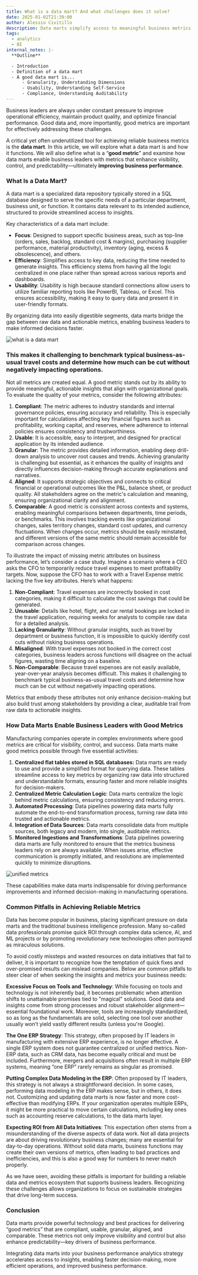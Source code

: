 ```yaml
---
title: What is a data mart? And what challenges does it solve?
date: 2025-01-02T21:39:00
author: Alessio Civitillo
description: Data marts simplify access to meaningful business metrics, helping leaders drive performance improvements with clarity and precision. This article breaks down what a data mart is, how it functions, and what makes a metric truly effective. Explore how data marts consolidate information from multiple sources to provide actionable insights, avoid common data pitfalls, and enable smarter decision-making.
tags:
  - analytics
  - BI
internal_notes: |-
  **Outline**

  - Introduction
  - Definition of a data mart
  - A good data mart is...
      - Granularity, Understanding Dimensions
      - Usability, Understanding Self-Service
      - Compliance, Understanding Auditability
---
```

Business leaders are always under constant pressure to improve operational efficiency, maintain product quality, and optimize financial performance. Good data and, more importantly, good metrics are important for effectively addressing these challenges.

A critical yet often underutilized tool for achieving reliable business metrics is the **data mart**. In this article, we will explore what a data mart is and how it functions. We will also define what is a “**good metric**” and examine how data marts enable business leaders with metrics that enhance visibility, control, and predictability—ultimately **improving business performance**.

### What Is a Data Mart?

A data mart is a specialized data repository typically stored in a SQL database designed to serve the specific needs of a particular department, business unit, or function. It contains data relevant to its intended audience, structured to provide streamlined access to insights.

Key characteristics of a data mart include:

- **Focus**: Designed to support specific business areas, such as top-line (orders, sales, backlog, standard cost & margins), purchasing (supplier performance, material productivity), inventory (aging, excess & obsolescence), and others.
- **Efficiency**: Simplifies access to key data, reducing the time needed to generate insights. This efficiency stems from having all the logic centralized in one place rather than spread across various reports and dashboards.
- **Usability**: Usability is high because standard connections allow users to utilize familiar reporting tools like PowerBI, Tableau, or Excel. This ensures accessibility, making it easy to query data and present it in user-friendly formats.

By organizing data into easily digestible segments, data marts bridge the gap between raw data and actionable metrics, enabling business leaders to make informed decisions faster.

![what is a data mart](/src/assets/images/what_is_a_data_mart.svg)

### This makes it challenging to benchmark typical business-as-usual travel costs and determine how much can be cut without negatively impacting operations.

Not all metrics are created equal. A good metric stands out by its ability to provide meaningful, actionable insights that align with organizational goals. To evaluate the quality of your metrics, consider the following attributes:

1. **Compliant**: The metric adheres to industry standards and internal governance policies, ensuring accuracy and reliability. This is especially important for calculations affecting key financial figures such as profitability, working capital, and reserves, where adherence to internal policies ensures consistency and trustworthiness.
2. **Usable**: It is accessible, easy to interpret, and designed for practical application by its intended audience.
3. **Granular**: The metric provides detailed information, enabling deep drill-down analysis to uncover root causes and trends. Achieving granularity is challenging but essential, as it enhances the quality of insights and directly influences decision-making through accurate explanations and narratives.
4. **Aligned**: It supports strategic objectives and connects to critical financial or operational outcomes like the P&L, balance sheet, or product quality. All stakeholders agree on the metric's calculation and meaning, ensuring organizational clarity and alignment.
5. **Comparable**: A good metric is consistent across contexts and systems, enabling meaningful comparisons between departments, time periods, or benchmarks. This involves tracking events like organizational changes, sales territory changes, standard cost updates, and currency fluctuations. When changes occur, metrics should be easily reinstated, and different versions of the same metric should remain accessible for comparison across changes.

To illustrate the impact of missing metric attributes on business performance, let’s consider a case study. Imagine a scenario where a CEO asks the CFO to temporarily reduce travel expenses to meet profitability targets. Now, suppose the CFO has to work with a Travel Expense metric lacking the five key attributes. Here’s what happens:

1. **Non-Compliant**: Travel expenses are incorrectly booked in cost categories, making it difficult to calculate the cost savings that could be generated.
2. **Unusable**: Details like hotel, flight, and car rental bookings are locked in the travel application, requiring weeks for analysts to compile raw data for a detailed analysis.
3. **Lacking Granularity**: Without granular insights, such as travel by department or business function, it is impossible to quickly identify cost cuts without risking business operations.
4. **Misaligned**: With travel expenses not booked in the correct cost categories, business leaders across functions will disagree on the actual figures, wasting time aligning on a baseline.
5. **Non-Comparable**: Because travel expenses are not easily available, year-over-year analysis becomes difficult. This makes it challenging to benchmark typical business-as-usual travel costs and determine how much can be cut without negatively impacting operations.

Metrics that embody these attributes not only enhance decision-making but also build trust among stakeholders by providing a clear, auditable trail from raw data to actionable insights.

### How Data Marts Enable Business Leaders with Good Metrics

Manufacturing companies operate in complex environments where good metrics are critical for visibility, control, and success. Data marts make good metrics possible through five essential activities:

1. **Centralized flat tables stored in SQL databases:** Data marts are ready to use and provide a simplified format for querying data. These tables streamline access to key metrics by organizing raw data into structured and understandable formats, ensuring faster and more reliable insights for decision-makers.
2. **Centralized Metric Calculation Logic**: Data marts centralize the logic behind metric calculations, ensuring consistency and reducing errors.
3. **Automated Processing**: Data pipelines powering data marts fully automate the end-to-end transformation process, turning raw data into trusted and actionable metrics.
4. **Integration of Data Sources**: Data marts consolidate data from multiple sources, both legacy and modern, into single, auditable metrics.
5. **Monitored Ingestions and Transformations**: Data pipelines powering data marts are fully monitored to ensure that the metrics business leaders rely on are always available. When issues arise, effective communication is promptly initiated, and resolutions are implemented quickly to minimize disruptions.

![unified metrics](/src/assets/images/unified_metrics.svg)

These capabilities make data marts indispensable for driving performance improvements and informed decision-making in manufacturing operations.

### Common Pitfalls in Achieving Reliable Metrics

Data has become popular in business, placing significant pressure on data marts and the traditional business intelligence profession. Many so-called data professionals promise quick ROI through complex data science, AI, and ML projects or by promoting revolutionary new technologies often portrayed as miraculous solutions.

To avoid costly missteps and wasted resources on data initiatives that fail to deliver, it is important to recognize how the temptation of quick fixes and over-promised results can mislead companies. Below are common pitfalls to steer clear of when seeking the insights and metrics your business needs:

**Excessive Focus on Tools and Technology**: While focusing on tools and technology is not inherently bad, it becomes problematic when attention shifts to unattainable promises tied to "magical" solutions. Good data and insights come from strong processes and robust stakeholder alignment—essential foundational work. Moreover, tools are increasingly standardized, so as long as the fundamentals are solid, selecting one tool over another usually won’t yield vastly different results (unless you're Google).

**The One ERP Strategy**: This strategy, often proposed by IT leaders in manufacturing with extensive ERP experience, is no longer effective. A single ERP system does not guarantee centralized or unified metrics. Non-ERP data, such as CRM data, has become equally critical and must be included. Furthermore, mergers and acquisitions often result in multiple ERP systems, meaning “one ERP” rarely remains as singular as promised.

**Putting Complex Data Modeling in the ERP**: Often proposed by IT leaders, this strategy is not always a straightforward decision. In some cases, performing data modeling in the ERP makes sense, but in others, it does not. Customizing and updating data marts is now faster and more cost-effective than modifying ERPs. If your organization operates multiple ERPs, it might be more practical to move certain calculations, including key ones such as accounting reserve calculations, to the data marts layer.

**Expecting ROI from All Data Initiatives**: This expectation often stems from a misunderstanding of the diverse aspects of data work. Not all data projects are about driving revolutionary business changes; many are essential for day-to-day operations. Without solid data marts, business functions may create their own versions of metrics, often leading to bad practices and inefficiencies, and this is also a good way for numbers to never match properly.

As we have seen, avoiding these pitfalls is important for building a reliable data and metrics ecosystem that supports business leaders. Recognizing these challenges allows organizations to focus on sustainable strategies that drive long-term success.

### Conclusion

Data marts provide powerful technology and best practices for delivering “good metrics” that are compliant, usable, granular, aligned, and comparable. These metrics not only improve visibility and control but also enhance predictability—key drivers of business performance.

Integrating data marts into your business performance analytics strategy accelerates access to insights, enabling faster decision-making, more efficient operations, and improved business performance.
